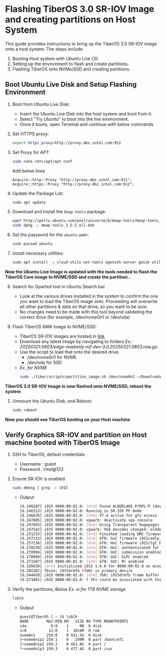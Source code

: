 # Flashing TiberOS 3.0 SR-IOV Image and creating partitions on Host System

This guide provides instructions to bring up the TiberOS 3.0 SR-IOV image onto a host system. 
The steps include 
1. Booting Host system with Ubuntu Live CD.
2. Setting up the environment to flash and create partitions. 
3. Flashing TiberOS onto NVMe/SSD and creating partitions.

## Boot Ubuntu Live Disk and Setup Flashing Environment

1. Boot from Ubuntu Live Disk:
   - Insert the Ubuntu Live Disk into the host system and boot from it.
   - Select "Try Ubuntu" to boot into the live environment.
   - Once it boots, open Terminal and continue with below commands

2. Set HTTPS proxy:
    ```sh
    export https_proxy=http://proxy-dmz.intel.com:912
    ```

3. Set Proxy for APT:
    ```sh
    sudo nano /etc/apt/apt.conf
    ```
    Add below lines
    ```
    Acquire::http::Proxy "http://proxy-dmz.intel.com:911";
    Acquire::https::Proxy "http://proxy-dmz.intel.com:912";
    ```

4. Update the Package List:
    ```sh
    sudo apt update
    ```

5. Download and Install the `bmap-tools` package:
    ```sh
    wget http://ports.ubuntu.com/pool/universe/b/bmap-tools/bmap-tools_3.5-2_all.deb
    sudo dpkg -i bmap-tools_3.5-2_all.deb
    ```

6. Set the password for the `ubuntu` user:
    ```sh
    sudo passwd ubuntu
    ```

7. Install necessary utilities:
    ```sh
    sudo apt install -y cloud-utils net-tools openssh-server gdisk util-linux e2fsprogs cloud-guest-utils
    ```

**Now the Ubuntu Live Image is updated with the tools needed to flash the TiberOS Core image to NVME/SSD and create the partition..**

8. Search for Gparted tool in Ubuntu Search bar
    - Look at the various drives installed in the system to confirm the one you want to load the TiberOS image onto. Proceeding will overwrite all other partitions & data on that drive, so you want to be sure.
    - No changes need to be made with this tool beyond validating the correct drive (for example, /dev/nvme0n1 or /dev/sda)

9. Flash TiberOS RAW image to NVME/SSD:
    - TiberOS SR-IOV images are hosted in [link](https://af01p-png.devtools.intel.com/artifactory/tiberos-png-local/mf/3.0/) 
    - Download any latest image by navigating to folders *Ex.: 20250321.0803/edge-readonly-mf-dev-3.0.20250321.0803.raw.gz*.
    - Use the script to load that onto the desired drive.
      - /dev/nvme0n1 for NVME
      - /dev/sda for SSD
    - *Ex. for NVME*
      ```sh
      sudo ./tiber/scripts/partition_image.sh /dev/nvme0n1 ~/Downloads/edge-readonly-mf-dev-3.0.20250321.0803.raw.gz
      ```

**TiberOS 3.0 SR-IOV Image is now flashed onto NVME/SSD, reboot the system**

1.  Unmount the Ubuntu Disk, and Reboot:
    ```sh
    sudo reboot
    ```
**Now you should see TiberOS booting on your Host machine**

## Verify Graphics SR-IOV and partition on Host machine booted with TiberOS Image

1. SSH to TiberOS, default credentials
   - Username : guest
   - Password : intel@123

2. Ensure SR-IOV is enabled
    ```sh
    sudo dmesg | grep -i i915
    ```
    - Output:
        ```sh
        [6.246297] i915 0000:00:02.0: [drm] Found ALDERLAKE_P/RPL-P (device ID a7a0) display version 13.00 stepping E0
        [6.246313] i915 0000:00:02.0: Running in SR-IOV PF mode
        [6.246876] i915 0000:00:02.0: [drm] VT-d active for gfx access
        [6.247005] i915 0000:00:02.0: vgaarb: deactivate vga console
        [6.247045] i915 0000:00:02.0: [drm] Using Transparent Hugepages
        [6.247542] i915 0000:00:02.0: vgaarb: VGA decodes changed: olddecodes=io+mem,decodes=io+mem:owns=io+mem
        [6.251233] i915 0000:00:02.0: [drm] Finished loading DMC firmware i915/adlp_dmc.bin (v2.20)
        [6.257232] i915 0000:00:02.0: [drm] GT0: GuC firmware i915/adlp_guc_70.bin version 70.36.0
        [6.257236] i915 0000:00:02.0: [drm] GT0: HuC firmware i915/tgl_huc.bin version 7.9.3
        [6.270238] i915 0000:00:02.0: [drm] GT0: HuC: authenticated for all workloads
        [6.270998] i915 0000:00:02.0: [drm] GT0: GUC: submission enabled
        [6.270999] i915 0000:00:02.0: [drm] GT0: GUC: SLPC enabled
        [6.271507] i915 0000:00:02.0: [drm] GT0: GUC: RC enabled
        [6.326610] [drm] Initialized i915 1.6.0 for 0000:00:02.0 on minor 0
        [6.385387] fbcon: i915drmfb (fb0) is primary device
        [6.544458] i915 0000:00:02.0: [drm] fb0: i915drmfb frame buffer device
        [6.573481] i915 0000:00:02.0: 7 VFs could be associated with this PF
        ```

3.  Verify the partitions, *Below Ex. is for 1TB NVME storage*
    ```sh
    lsblk
    ```
    - Output
        ```sh
        guest@TiberOS [ ~ ]$ lsblk
        NAME        MAJ:MIN RM   SIZE RO TYPE MOUNTPOINTS
        sda           8:0    1     0B  0 disk
        sr0          11:0    1  1024M  0 rom
        nvme0n1     259:0    0 931.5G  0 disk
        ├─nvme0n1p1 259:1    0   299M  0 part /boot/efi
        ├─nvme0n1p2 259:2    0 453.8G  0 part /
        └─nvme0n1p3 259:3    0 477.4G  0 part /var
        ```
